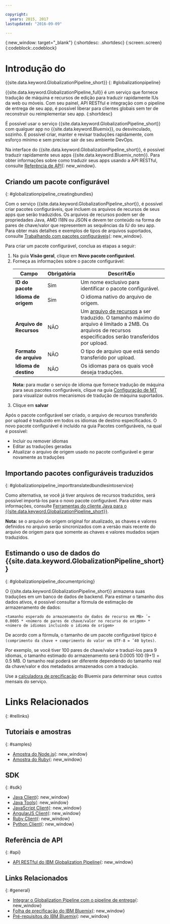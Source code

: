 ```yaml
---

copyright:
  years: 2015, 2017
lastupdated: "2016-09-09"

---
```


{:new_window: target="_blank"}
{:shortdesc: .shortdesc}
{:screen:.screen}
{:codeblock:.codeblock}


# Introdução do
{{site.data.keyword.GlobalizationPipeline_short}}
{: #globalizationpipeline}


{{site.data.keyword.GlobalizationPipeline_full}} é um serviço que fornece tradução de máquina e recursos de edição para traduzir rapidamente IUs da web ou móveis. Com seu painel, API RESTful e integração com o pipeline de entrega de seu app, é possível liberar para clientes globais sem ter de reconstruir ou reimplementar seu app.
{:shortdesc}

É possível usar o serviço {{site.data.keyword.GlobalizationPipeline_short}} com qualquer app no {{site.data.keyword.Bluemix}}, ou desvinculado, sozinho. É possível criar, manter e revisar traduções rapidamente, com esforço mínimo e sem precisar sair de seu ambiente DevOps.

Na interface do {{site.data.keyword.GlobalizationPipeline_short}}, é possível traduzir rapidamente seus apps {{site.data.keyword.Bluemix_notm}}. Para obter informações sobre como traduzir seus apps usando a API RESTful, consulte [Referência de API](https://gp-rest.ng.bluemix.net/translate/swagger/index.html){: new_window}. 


## Criando um pacote configurável
{: #globalizationpipeline_creatingbundles}

Com o serviço {{site.data.keyword.GlobalizationPipeline_short}}, é possível
criar pacotes configuráveis, que incluem os arquivos de recursos de seus apps que serão
traduzidos. Os arquivos de recursos podem ser de propriedades Java, AMD I18N ou JSON e
devem ter conteúdo na forma de pares de chave/valor que representem as sequências da IU
do seu app.  Para obter mais detalhes e exemplos de tipos de arquivos suportados, consulte
[Trabalhando com pacotes configuráveis](./bundles.html){: new_window}.

Para criar um pacote configurável, conclua as etapas a seguir:

<ol>
<li>Na guia <strong>Visão geral</strong>, clique em <strong>Novo pacote configurável</strong>.</li>

<li>Forneça as informações sobre o pacote configurável:</li>
<table>
<thead>
<tr>
<th>Campo</th>
<th>Obrigatória</th>
<th>Descri‡Æo</th>
</tr>
</thead>
<tbody>
<tr>
<td><strong>ID do pacote
</strong></td>
<td>Sim</td>
<td>Um nome exclusivo para identificar o pacote configurável.</td>
</tr>
<tr>
<td><strong>Idioma de origem
</strong></td>
<td>Sim</td>
<td>O idioma nativo do arquivo de origem.</td>
</tr>
<tr>
<td><strong>Arquivo de Recursos</strong></td>
<td>NÃO</td>
<td>Um <a href=https://new-console.ng.bluemix.net/docs/services/GlobalizationPipeline/bundles.html>arquivo de recursos</a> a ser traduzido. O tamanho máximo do arquivo é limitado a 2MB. Os arquivos de recursos especificados serão transferidos por upload.</td>
</tr>
<tr>
<td><strong>Formato de arquivo </strong></td>
<td>NÃO</td>
<td>O tipo de arquivo que está sendo transferido por upload.</td>
</tr>
<tr>
<td><strong>Idioma de destino</strong></td>
<td>NÃO</td>
<td>Os idiomas para os quais você deseja traduções.</td>
</tr>
</tbody>
</table>

<p><strong>Nota:</strong> para mudar o serviço de idioma que fornece tradução de máquina para seus pacotes configuráveis, clique na guia <a href=https://new-console.ng.bluemix.net/docs/services/GlobalizationPipeline/managing_translations.html#globalizationpipeline_service_to_service>Configuração de MT</a> para visualizar outros mecanismos de tradução de máquina suportados.</p>

<li>Clique em <strong>salvar</strong></li></ol>


Após o pacote configurável ser criado, o arquivo de recursos transferido por
upload é traduzido em todos os idiomas de destino especificados. O novo pacote
configurável é incluído na guia Pacotes configuráveis, na qual é possível:

* Incluir ou remover idiomas
* Editar as traduções geradas
* Atualizar o arquivo de origem usado no pacote configurável e gerar novamente as traduções

## Importando pacotes configuráveis traduzidos
{: #globalizationpipeline_importtranslatedbundlesintoservice}

Como alternativa, se você já tiver arquivos de recursos traduzidos, será possível importá-los para o novo pacote configurável. Para obter mais informações, consulte [Ferramentas do cliente Java para o {{site.data.keyword.GlobalizationPipeline_short}}](https://github.com/IBM-Bluemix/gp-java-tools).

**Nota:** se o arquivo de origem original for atualizado, as chaves e valores definidos no arquivo serão sincronizados com a versão mais recente do arquivo de origem para que somente as chaves e valores mudados sejam traduzidos.

## Estimando o uso de dados do {{site.data.keyword.GlobalizationPipeline_short}}
{: #globalizationpipeline_documentpricing}

O {{site.data.keyword.GlobalizationPipeline_short}} armazena suas traduções em um banco de dados de backend. Para estimar o tamanho dos dados ativos, é possível consultar a fórmula de estimação de armazenamento de dados:

`<tamanho esperado do armazenamento de dados de recurso em MB> ˜= 0.0005 * <número de pares de chave/valor no recurso de origem> * <número de idiomas incluindo o idioma de origem>`

De acordo com a fórmula, o tamanho de um pacote configurável típico é `(comprimento da chave + comprimento do valor em UTF-8 = ˜40 bytes)`.

Por exemplo, se você tiver 100 pares de chave/valor e traduzi-los para 9 idiomas, o tamanho estimado do armazenamento será 0.0005 100 (9+1) = 0.5 MB. O tamanho real poderá ser diferente dependendo do tamanho real da chave/valor e dos metadados armazenados com a tradução.

Use a
[calculadora
de precificação](https://console.ng.bluemix.net/?direct=classic/#/pricing/cloudOEPaneId=pricing&paneId=pricingSheet&orgGuid=127a45f4-4461-4d5b-a26b-6dc2fdd1a3a2&spaceGuid=208fb1ff-413b-4fd9-9615-e8226062d0f3) do Bluemix para determinar seus custos mensais do serviço.


# Links Relacionados
{: #rellinks}
## Tutoriais e amostras
{: #samples}

* [Amostra do Node.js](https://github.com/IBM-Bluemix/gp-nodejs-sample){: new_window}
* [Amostra do Ruby](https://github.com/IBM-Bluemix/gp-ruby-sample){: new_window}

## SDK
{: #sdk}

* [Java Client](https://github.com/IBM-Bluemix/gp-java-client){: new_window}
* [Java Tools](https://github.com/IBM-Bluemix/gp-java-tools){: new_window}
* [JavaScript Client](https://github.com/IBM-Bluemix/gp-js-client){: new_window}
* [AngularJS Client](https://github.com/IBM-Bluemix/gp-angular-client){: new_window}
* [Ruby Client](https://github.com/IBM-Bluemix/gp-ruby-client){: new_window}
* [Python Client](https://github.com/IBM-Bluemix/gp-python-client){: new_window}

## Referência de API
{: #api}

* [API RESTful do IBM Globalization Pipeline](https://gp-rest.ng.bluemix.net/translate/swagger/index.html){: new_window}

## Links Relacionados
{: #general}

* [Integrar o Globalization Pipeline com o pipeline de entrega](https://hub.jazz.net/docs/deploy_ext/#globalize){: new_window}
* [Folha de precificação do IBM Bluemix](https://www.ng.bluemix.net/#/pricing){: new_window}
* [Pré-requisitos do IBM Bluemix](https://developer.ibm.com/bluemix/support/#prereqs){: new_window}
